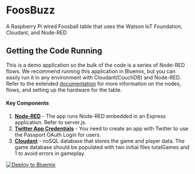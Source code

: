 # FoosBuzz
A Raspberry Pi wired Foosball table that uses the Watson IoT Foundation, Cloudant, and Node-RED

## Getting the Code Running
This is a demo application so the bulk of the code is a series of Node-RED flows.  We recommend running
this application in Bluemix, but you can easily run it in any environment with Cloudant(CouchDB) and Node-RED.  Refer to the extended [documentation](http://slkaczma.github.io/iot-foosball/) for more information on the nodes, flows, and setting up the hardware for the table. 

#### Key Components
1. [**Node-RED**](https://github.com/node-red/node-red) - The app runs Node-RED embedded in an Express application. Refer to server.js.
2. [**Twitter App Credentials**](https://apps.twitter.com/) - You need to create an app with Twitter to use the Passport OAuth Login for users.
3. [**Cloudant**](https://cloudant.com/) - noSQL database that stores the game and player data.  The game database should be populated with two initial files totalGames and 1 to avoid errors in gameplay. 

[![Deploy to Bluemix](https://bluemix.net/deploy/button.png)](https://bluemix.net/deploy?repository=https://github.com/slkaczma/iot-foosball)


